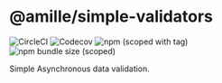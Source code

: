 # @amille/simple-validators

![CircleCI](https://img.shields.io/circleci/build/github/amille44420/simple-validators?style=for-the-badge)
![Codecov](https://img.shields.io/codecov/c/github/amille44420/simple-validators?style=for-the-badge)
![npm (scoped with tag)](https://img.shields.io/npm/v/amille/simple-validators/latest?style=for-the-badge)
![npm bundle size (scoped)](https://img.shields.io/bundlephobia/min/amille/simple-validators?label=minified%20size&style=for-the-badge)

Simple Asynchronous data validation.
